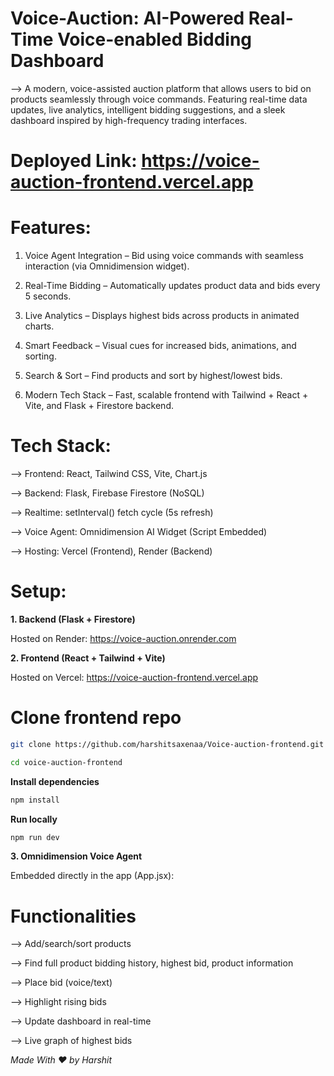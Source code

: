 # Voice-Auction: AI-Powered Real-Time Voice-enabled Bidding Dashboard 

--> A modern, voice-assisted auction platform that allows users to bid on products seamlessly through voice commands. Featuring real-time data updates, live analytics, intelligent bidding suggestions, and a sleek dashboard inspired by high-frequency trading interfaces.

# Deployed Link: https://voice-auction-frontend.vercel.app

# Features:

1. Voice Agent Integration – Bid using voice commands with seamless interaction (via Omnidimension widget).

2. Real-Time Bidding – Automatically updates product data and bids every 5 seconds.

3. Live Analytics – Displays highest bids across products in animated charts.

4. Smart Feedback – Visual cues for increased bids, animations, and sorting.

5. Search & Sort – Find products and sort by highest/lowest bids.

6. Modern Tech Stack – Fast, scalable frontend with Tailwind + React + Vite, and Flask + Firestore backend.

# Tech Stack:

--> Frontend:	React, Tailwind CSS, Vite, Chart.js

--> Backend:	Flask, Firebase Firestore (NoSQL)

--> Realtime:	setInterval() fetch cycle (5s refresh)

--> Voice Agent:	Omnidimension AI Widget (Script Embedded)

--> Hosting:	Vercel (Frontend), Render (Backend)

# Setup:

__1. Backend (Flask + Firestore)__

Hosted on Render:
https://voice-auction.onrender.com

__2. Frontend (React + Tailwind + Vite)__

Hosted on Vercel:
https://voice-auction-frontend.vercel.app   
   
# Clone frontend repo
```bash
git clone https://github.com/harshitsaxenaa/Voice-auction-frontend.git
```

``` bash
cd voice-auction-frontend
```

__Install dependencies__

```bash
npm install
```

__Run locally__

```bash
npm run dev
```

__3. Omnidimension Voice Agent__

Embedded directly in the app (App.jsx):

<script
  id="omnidimension-web-widget"
  async
  src="https://backend.omnidim.io/web_widget.js?secret_key=key"
></script>


# Functionalities
 
 --> Add/search/sort products
 
 --> Find full product bidding history, highest bid, product information

 --> Place bid (voice/text)

 --> Highlight rising bids

 --> Update dashboard in real-time

 --> Live graph of highest bids

_Made With ❤️ by Harshit_










